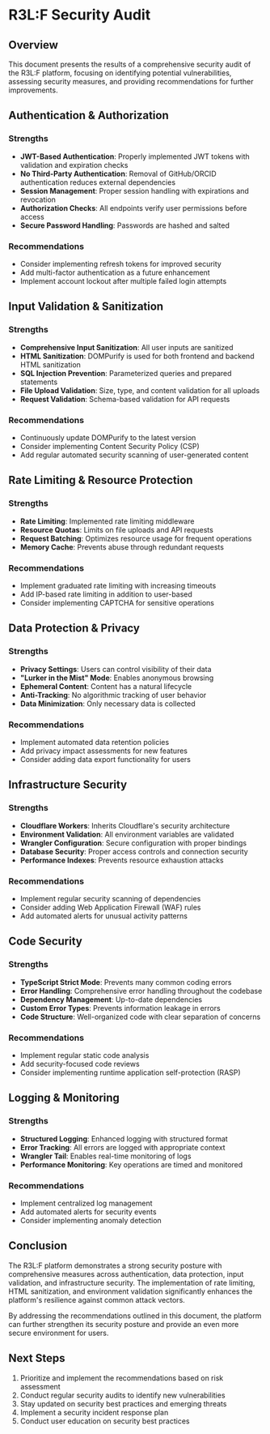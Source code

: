 # R3L:F Security Audit

## Overview

This document presents the results of a comprehensive security audit of the R3L:F platform, focusing on identifying potential vulnerabilities, assessing security measures, and providing recommendations for further improvements.

## Authentication & Authorization

### Strengths

- **JWT-Based Authentication**: Properly implemented JWT tokens with validation and expiration checks
- **No Third-Party Authentication**: Removal of GitHub/ORCID authentication reduces external dependencies
- **Session Management**: Proper session handling with expirations and revocation
- **Authorization Checks**: All endpoints verify user permissions before access
- **Secure Password Handling**: Passwords are hashed and salted

### Recommendations

- Consider implementing refresh tokens for improved security
- Add multi-factor authentication as a future enhancement
- Implement account lockout after multiple failed login attempts

## Input Validation & Sanitization

### Strengths

- **Comprehensive Input Sanitization**: All user inputs are sanitized
- **HTML Sanitization**: DOMPurify is used for both frontend and backend HTML sanitization
- **SQL Injection Prevention**: Parameterized queries and prepared statements
- **File Upload Validation**: Size, type, and content validation for all uploads
- **Request Validation**: Schema-based validation for API requests

### Recommendations

- Continuously update DOMPurify to the latest version
- Consider implementing Content Security Policy (CSP)
- Add regular automated security scanning of user-generated content

## Rate Limiting & Resource Protection

### Strengths

- **Rate Limiting**: Implemented rate limiting middleware
- **Resource Quotas**: Limits on file uploads and API requests
- **Request Batching**: Optimizes resource usage for frequent operations
- **Memory Cache**: Prevents abuse through redundant requests

### Recommendations

- Implement graduated rate limiting with increasing timeouts
- Add IP-based rate limiting in addition to user-based
- Consider implementing CAPTCHA for sensitive operations

## Data Protection & Privacy

### Strengths

- **Privacy Settings**: Users can control visibility of their data
- **"Lurker in the Mist" Mode**: Enables anonymous browsing
- **Ephemeral Content**: Content has a natural lifecycle
- **Anti-Tracking**: No algorithmic tracking of user behavior
- **Data Minimization**: Only necessary data is collected

### Recommendations

- Implement automated data retention policies
- Add privacy impact assessments for new features
- Consider adding data export functionality for users

## Infrastructure Security

### Strengths

- **Cloudflare Workers**: Inherits Cloudflare's security architecture
- **Environment Validation**: All environment variables are validated
- **Wrangler Configuration**: Secure configuration with proper bindings
- **Database Security**: Proper access controls and connection security
- **Performance Indexes**: Prevents resource exhaustion attacks

### Recommendations

- Implement regular security scanning of dependencies
- Consider adding Web Application Firewall (WAF) rules
- Add automated alerts for unusual activity patterns

## Code Security

### Strengths

- **TypeScript Strict Mode**: Prevents many common coding errors
- **Error Handling**: Comprehensive error handling throughout the codebase
- **Dependency Management**: Up-to-date dependencies
- **Custom Error Types**: Prevents information leakage in errors
- **Code Structure**: Well-organized code with clear separation of concerns

### Recommendations

- Implement regular static code analysis
- Add security-focused code reviews
- Consider implementing runtime application self-protection (RASP)

## Logging & Monitoring

### Strengths

- **Structured Logging**: Enhanced logging with structured format
- **Error Tracking**: All errors are logged with appropriate context
- **Wrangler Tail**: Enables real-time monitoring of logs
- **Performance Monitoring**: Key operations are timed and monitored

### Recommendations

- Implement centralized log management
- Add automated alerts for security events
- Consider implementing anomaly detection

## Conclusion

The R3L:F platform demonstrates a strong security posture with comprehensive measures across authentication, data protection, input validation, and infrastructure security. The implementation of rate limiting, HTML sanitization, and environment validation significantly enhances the platform's resilience against common attack vectors.

By addressing the recommendations outlined in this document, the platform can further strengthen its security posture and provide an even more secure environment for users.

## Next Steps

1. Prioritize and implement the recommendations based on risk assessment
2. Conduct regular security audits to identify new vulnerabilities
3. Stay updated on security best practices and emerging threats
4. Implement a security incident response plan
5. Conduct user education on security best practices
